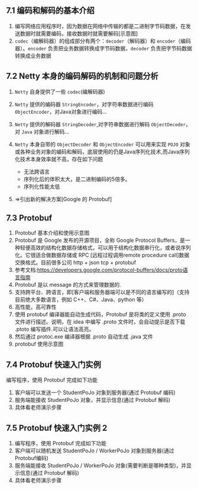 ## 7.1 编码和解码的基本介绍

1. 编写网络应用程序时，因为数据在网络中传输的都是二进制字节码数据，在发送数据时就需要编码，接收数据时就需要解码[示意图]
2. `codec`（编解码器）的组成部分有两个：`decoder`（解码器）和 `encoder`（编码器）。`encoder` 负责把业务数据转换成字节码数据，`decoder` 负责把字节码数据转换成业务数据

## 7.2 Netty 本身的编码解码的机制和问题分析

1. `Netty` 自身提供了一些 `codec`(编解码器)
2. `Netty` 提供的编码器 `StringEncoder`，对字符串数据进行编码 `ObjectEncoder`，对Java对象进行编码...
3. `Netty` 提供的解码器 `StringDecoder`,对字符串数据进行解码 `ObjectDecoder`，对 `Java` 对象进行解码...
4. `Netty` 本身自带的 `ObjectDecoder` 和 `ObjectEncoder` 可以用来实现 `POJO` 对象或各种业务对象的编码和解码，底层使用的仍是Java序列化技术,而Java序列化技术本身效率就不高，存在如下问题
   - 无法跨语言
   - 序列化后的体积太大，是二进制编码的5倍多。
   - 序列化性能太低

5. =>引出新的解决方案[Google 的 Protobuf]

## 7.3 Protobuf

1. Protobuf 基本介绍和使用示意图
2. Protobuf 是 Google 发布的开源项目，全称 Google Protocol Buffers，是一种轻便高效的结构化数据存储格式，可以用于结构化数据串行化，或者说序列化。它很适合做数据存储或 RPC [远程过程调用remote procedure call]数据交换格式。目前很多公司 http + json tcp + protobuf 
3. 参考文档:https://developers.google.com/protocol-buffers/docs/proto语言指南
4. Protobuf 是以 message 的方式来管理数据的.
5. 支持跨平台、跨语言，即[客户端和服务器端可以是不同的语言编写的]（支持目前绝大多数语言，例如 C++、C#、Java、python 等）
6. 高性能，高可靠性
7. 使用 protobuf 编译器能自动生成代码，Protobuf 是将类的定义使用 .proto 文件进行描述。说明，在 idea 中编写 .proto 文件时，会自动提示是否下载 .ptoto 编写插件.可以让语法高亮。
8. 然后通过 protoc.exe 编译器根据 .proto 自动生成 .java 文件
9. protobuf 使用示意图

## 7.4 Protobuf 快速入门实例

编写程序，使用 Protobuf 完成如下功能

1. 客户端可以发送一个 StudentPoJo 对象到服务器(通过 Protobuf 编码)
2. 服务端能接收 StudentPoJo 对象，并显示信息(通过 Protobuf 解码)
3. 具体看老师演示步骤

## 7.5 Protobuf 快速入门实例 2

1. 编写程序，使用 Protobuf 完成如下功能
2. 客户端可以随机发送 StudentPoJo / WorkerPoJo 对象到服务器(通过Protobuf编码)
3. 服务端能接收 StudentPoJo / WorkerPoJo 对象(需要判断是哪种类型)，并显示信息(通过 Protobuf 解码)
4. 具体看老师演示步骤